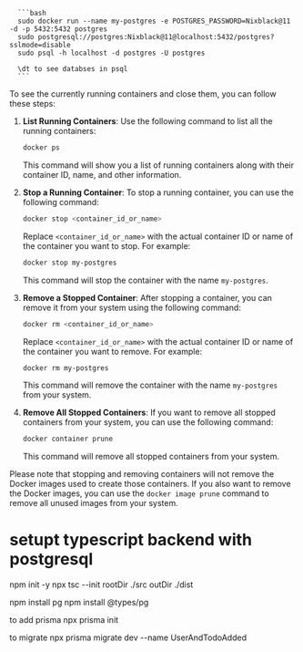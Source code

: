       ```bash
      sudo docker run --name my-postgres -e POSTGRES_PASSWORD=Nixblack@11 -d -p 5432:5432 postgres
      sudo postgresql://postgres:Nixblack@11@localhost:5432/postgres?sslmode=disable
      sudo psql -h localhost -d postgres -U postgres

      \dt to see databses in psql
      ```

To see the currently running containers and close them, you can follow these steps:

1. **List Running Containers**: Use the following command to list all the running containers:

   ```bash
   docker ps
   ```

   This command will show you a list of running containers along with their container ID, name, and other information.

2. **Stop a Running Container**: To stop a running container, you can use the following command:

   ```bash
   docker stop <container_id_or_name>
   ```

   Replace `<container_id_or_name>` with the actual container ID or name of the container you want to stop. For example:

   ```bash
   docker stop my-postgres
   ```

   This command will stop the container with the name `my-postgres`.

3. **Remove a Stopped Container**: After stopping a container, you can remove it from your system using the following command:

   ```bash
   docker rm <container_id_or_name>
   ```

   Replace `<container_id_or_name>` with the actual container ID or name of the container you want to remove. For example:

   ```bash
   docker rm my-postgres
   ```

   This command will remove the container with the name `my-postgres` from your system.

4. **Remove All Stopped Containers**: If you want to remove all stopped containers from your system, you can use the following command:

   ```bash
   docker container prune
   ```

   This command will remove all stopped containers from your system.

Please note that stopping and removing containers will not remove the Docker images used to create those containers. If you also want to remove the Docker images, you can use the `docker image prune` command to remove all unused images from your system.



# setupt typescript backend with postgresql

npm init -y
npx tsc --init
rootDir ./src
outDir ./dist

npm install pg
npm install @types/pg

to add prisma
npx prisma init

to migrate 
npx prisma migrate dev --name UserAndTodoAdded